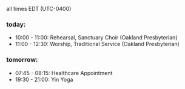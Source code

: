 all times EDT (UTC-0400)

### today:

* 10:00 - 11:00: Rehearsal, Sanctuary Choir (Oakland Presbyterian)
* 11:00 - 12:30: Worship, Traditional Service (Oakland Presbyterian)

### tomorrow:

* 07:45 - 08:15: Healthcare Appointment 
* 19:30 - 21:00: Yin Yoga
